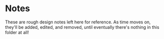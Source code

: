 # Notes

These are rough design notes left here for reference. As time moves on, they'll be added, edited, and removed, until eventually there's nothing in this folder at all!
